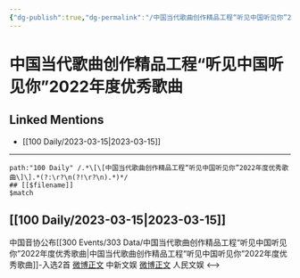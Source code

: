 ```yaml
---
{"dg-publish":true,"dg-permalink":"/中国当代歌曲创作精品工程“听见中国听见你”2022年度优秀歌曲","permalink":"/中国当代歌曲创作精品工程“听见中国听见你”2022年度优秀歌曲/","created":"2023-03-16T17:41:49.000+08:00","updated":"2023-04-10T16:46:13.000+08:00"}
---
```


# 中国当代歌曲创作精品工程“听见中国听见你”2022年度优秀歌曲

## Linked Mentions
- [[100 Daily/2023-03-15\|2023-03-15]]


---

```expander
path:"100 Daily" /.*\[\[中国当代歌曲创作精品工程“听见中国听见你”2022年度优秀歌曲\]\].*(?:\r?\n(?!\r?\n).*)*/
## [[$filename]]
$match
```
## [[100 Daily/2023-03-15\|2023-03-15]]
中国音协公布[[300 Events/303 Data/中国当代歌曲创作精品工程“听见中国听见你”2022年度优秀歌曲\|中国当代歌曲创作精品工程“听见中国听见你”2022年度优秀歌曲]]-入选2首
[微博正文](https://weibo.com/7728745629/4879502771227205) 中新文娱
[微博正文](https://weibo.com/7362512027/4879552662735444) 人民文娱
<-->